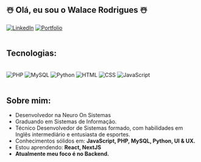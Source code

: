 ## ☃️ Olá, eu sou o Walace Rodrigues ☃️
[![LinkedIn](https://img.shields.io/badge/LinkedIn-0077B5?style=for-the-badge&logo=linkedin&logoColor=white)](https://www.linkedin.com/in/walace-rodrigues/)
[![Portfolio](https://img.shields.io/badge/Portfolio-%23000000.svg?style=for-the-badge&logo=firefox&logoColor=#FF7139)](https://www.walacecode.com)<br/><br/>

## Tecnologias:
<div display="inline_block"><br/>
     <img align="center" alt="PHP" src="https://img.shields.io/badge/php-%23777BB4.svg?style=for-the-badge&logo=php&logoColor=white">
     <img align="center" alt="MySQL" src="https://img.shields.io/badge/mysql-4479A1.svg?style=for-the-badge&logo=mysql&logoColor=white">
     <img align="center" alt="Python" src="https://img.shields.io/badge/python-3670A0?style=for-the-badge&logo=python&logoColor=ffdd54">
     <img align="center" alt="HTML" src="https://img.shields.io/badge/html5-%23E34F26.svg?style=for-the-badge&logo=html5&logoColor=white">
     <img align="center" alt="CSS" src="https://img.shields.io/badge/css3-%231572B6.svg?style=for-the-badge&logo=css3&logoColor=white">
     <img align="center" alt="JavaScript" src="https://img.shields.io/badge/javascript-%23323330.svg?style=for-the-badge&logo=javascript&logoColor=%23F7DF1E">
</div><br/>

## Sobre mim:
- Desenvolvedor na Neuro On Sistemas
- Graduando em Sistemas de Informação.
- Técnico Desenvolvedor de Sistemas formado, com habilidades em Inglês intermediário e entusiasta de esportes. <br/>
- Conhecimentos sólidos em: <strong>JavaScript, PHP, MySQL, Python, UI & UX.</strong><br/>
- Estou aprendendo: <strong>React, NextJS <strong><br/>
- Atualmente meu foco é no Backend.



